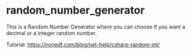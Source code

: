 # random_number_generator

This is a Random Number Generator where you can choose if you want a decimal or a integer random number. 

Tutorial: https://ironpdf.com/blog/net-help/csharp-random-int/
